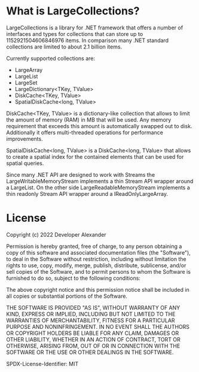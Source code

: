 # What is LargeCollections?

LargeCollections is a library for .NET framework that offers a number of interfaces and types for collections that can store up to 1152921504606846976 items.
In comparison many .NET standard collections are limited to about 2.1 billion items.

Currently supported collections are:
- LargeArray<T>
- LargeList<T>
- LargeSet<T>
- LargeDictionary<TKey, TValue>
- DiskCache<TKey, TValue>
- SpatialDiskCache<long, TValue>

DiskCache<TKey, TValue> is a dictionary-like collection that allows to limit the amount of memory (RAM) in MB that will be used.
Any memory requirement that exceeds this amount is automatically swapped out to disk. 
Additionally it offers multi-threaded operations for performance improvements.

SpatialDiskCache<long, TValue> is a DiskCache<long, TValue> that allows to create a spatial index for the contained elements that can be used for spatial queries.

Since many .NET API are designed to work with Streams the LargeWritableMemoryStream implements a thin Stream API wrapper around a LargeList<byte>.
On the other side LargeReadableMemoryStream implements a thin readonly Stream API wrapper around a IReadOnlyLargeArray<byte>.

# License

Copyright (c) 2022 Developer Alexander

Permission is hereby granted, free of charge, to any person obtaining a copy
of this software and associated documentation files (the "Software"), to deal
in the Software without restriction, including without limitation the rights
to use, copy, modify, merge, publish, distribute, sublicense, and/or sell
copies of the Software, and to permit persons to whom the Software is
furnished to do so, subject to the following conditions:

The above copyright notice and this permission notice shall be included in all
copies or substantial portions of the Software.

THE SOFTWARE IS PROVIDED "AS IS", WITHOUT WARRANTY OF ANY KIND, EXPRESS OR
IMPLIED, INCLUDING BUT NOT LIMITED TO THE WARRANTIES OF MERCHANTABILITY,
FITNESS FOR A PARTICULAR PURPOSE AND NONINFRINGEMENT. IN NO EVENT SHALL THE
AUTHORS OR COPYRIGHT HOLDERS BE LIABLE FOR ANY CLAIM, DAMAGES OR OTHER
LIABILITY, WHETHER IN AN ACTION OF CONTRACT, TORT OR OTHERWISE, ARISING FROM,
OUT OF OR IN CONNECTION WITH THE SOFTWARE OR THE USE OR OTHER DEALINGS IN THE
SOFTWARE.

SPDX-License-Identifier: MIT